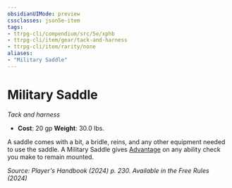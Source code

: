 ```yaml
---
obsidianUIMode: preview
cssclasses: json5e-item
tags:
- ttrpg-cli/compendium/src/5e/xphb
- ttrpg-cli/item/gear/tack-and-harness
- ttrpg-cli/item/rarity/none
aliases: 
- "Military Saddle"
---
```

# Military Saddle
*Tack and harness*  


- **Cost**: 20 gp
**Weight**: 30.0 lbs.

A saddle comes with a bit, a bridle, reins, and any other equipment needed to use the saddle. A Military Saddle gives [Advantage](3-Compendium/rules/variant-rules/advantage-xphb.md) on any ability check you make to remain mounted.

*Source: Player's Handbook (2024) p. 230. Available in the Free Rules (2024)*